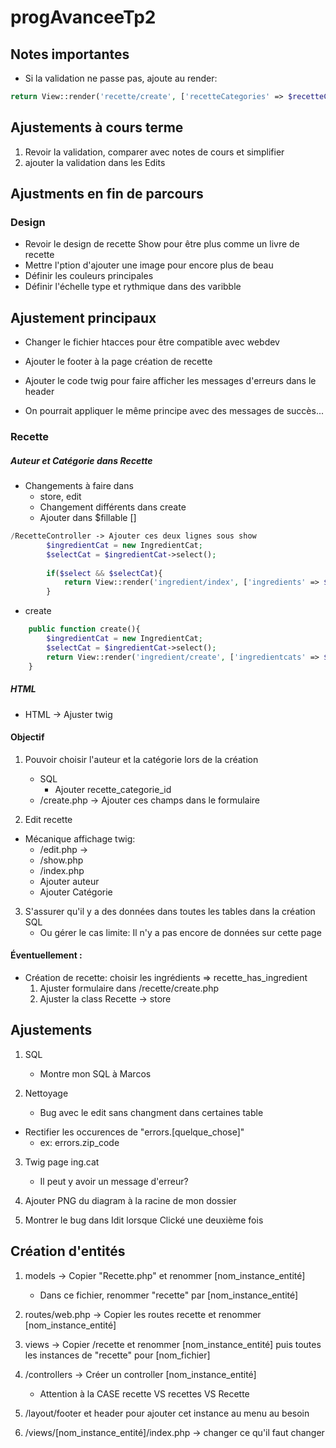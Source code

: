 # progAvanceeTp2

## Notes importantes

- Si la validation ne passe pas, ajoute au render:

```php
return View::render('recette/create', ['recetteCategories' => $recetteCategorieSelect, 'recetteAuteurs' => $recetteAuteurSelect]);
```


## Ajustements à cours terme

1. Revoir la validation, comparer avec notes de cours et simplifier
2. ajouter la validation dans les Edits

## Ajustments en fin de parcours

### Design
- Revoir le design de recette Show pour être plus comme un livre de recette
- Mettre l'ption d'ajouter une image pour encore plus de beau
- Définir les couleurs principales
- Définir l'échelle type et rythmique dans des varibble


## Ajustement principaux

- Changer le fichier htacces pour être compatible avec webdev

- Ajouter le footer à la page création de recette

- Ajouter le code twig pour faire afficher les messages d'erreurs dans le header
- On pourrait appliquer le même principe avec des messages de succès...





### Recette


##### Auteur et Catégorie dans Recette

- Changements à faire dans 
    - store, edit
    - Changement différents dans create
    - Ajouter dans $fillable []

```php
/RecetteController -> Ajouter ces deux lignes sous show
        $ingredientCat = new IngredientCat;
        $selectCat = $ingredientCat->select();
        
        if($select && $selectCat){
            return View::render('ingredient/index', ['ingredients' => $select, 'ingredientcats' => $selectCat]);
        }
```

- create
```php    
    public function create(){
        $ingredientCat = new IngredientCat;
        $selectCat = $ingredientCat->select();
        return View::render('ingredient/create', ['ingredientcats' => $selectCat]);
    }
```

##### HTML

- HTML -> Ajuster twig

#### Objectif

1. Pouvoir choisir l'auteur et la catégorie lors de la création
    - SQL
        - Ajouter recette_categorie_id
    - /create.php ->    Ajouter ces champs dans le formulaire

2. Edit recette
- Mécanique affichage twig:
    - /edit.php -> 
    - /show.php
    - /index.php
    - Ajouter auteur
    - Ajouter Catégorie


3. S'assurer qu'il y a des données dans toutes les tables dans la création SQL
    - Ou gérer le cas limite: Il n'y a pas encore de données sur cette page

#### Éventuellement :

- Création de recette: choisir les ingrédients => recette_has_ingredient
    1. Ajuster formulaire dans /recette/create.php
    2. Ajuster la class Recette -> store

## Ajustements

1. SQL
    - Montre mon SQL à Marcos

2. Nettoyage
    - Bug avec le edit sans changment dans certaines table
- Rectifier les occurences de "errors.[quelque_chose]" 
    - ex: errors.zip_code

3. Twig page ing.cat
    - Il peut y avoir un message d'erreur?

5. Ajouter PNG du diagram à la racine de mon dossier

6. Montrer le bug dans Idit lorsque Clické une deuxième fois



## Création d'entités

1. models -> Copier "Recette.php" et renommer [nom_instance_entité] 
    - Dans ce fichier, renommer "recette" par [nom_instance_entité]
2. routes/web.php -> Copier les routes recette et renommer [nom_instance_entité]
3. views -> Copier /recette et renommer [nom_instance_entité] puis toutes les instances de "recette" pour [nom_fichier]
4. /controllers -> Créer un controller [nom_instance_entité]
    - Attention à la CASE recette VS recettes VS Recette

5. /layout/footer et header pour ajouter cet instance au menu au besoin
6. /views/[nom_instance_entité]/index.php -> changer ce qu'il faut changer